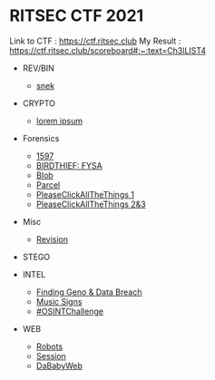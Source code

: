 # RITSEC CTF 2021

Link to CTF : https://ctf.ritsec.club
My Result : https://ctf.ritsec.club/scoreboard#:~:text=Ch3lLIST4

- REV/BIN

  - [snek](https://github.com/Ch3lLIST4/CTF-Writeups-2021/blob/main/RITSEC-CTF-2021/snek.md)
- CRYPTO

  - [lorem ipsum](https://github.com/Ch3lLIST4/CTF-Writeups-2021/blob/main/RITSEC-CTF-2021/lorem%20ipsum.md)
- Forensics

  - [1597](https://github.com/Ch3lLIST4/CTF-Writeups-2021/blob/main/RITSEC-CTF-2021/1597.md)
  - [BIRDTHIEF: FYSA](https://github.com/Ch3lLIST4/CTF-Writeups-2021/blob/main/RITSEC-CTF-2021/BIRDTHIEF%20FYSA.md)
  - [Blob](https://github.com/Ch3lLIST4/CTF-Writeups-2021/blob/main/RITSEC-CTF-2021/Blob.md)
  - [Parcel](https://github.com/Ch3lLIST4/CTF-Writeups-2021/blob/main/RITSEC-CTF-2021/Parcel.md)
  - [PleaseClickAllTheThings 1](https://github.com/Ch3lLIST4/CTF-Writeups-2021/blob/main/RITSEC-CTF-2021/PleaseClickAllTheThings%201.md)
  - [PleaseClickAllTheThings 2&3](https://github.com/Ch3lLIST4/CTF-Writeups-2021/blob/main/RITSEC-CTF-2021/PleaseClickAllTheThings%202&3.md)
- Misc

  - [Revision](https://github.com/Ch3lLIST4/CTF-Writeups-2021/blob/main/RITSEC-CTF-2021/Revision.md)
- STEGO


- INTEL

  - [Finding Geno & Data Breach](https://github.com/Ch3lLIST4/CTF-Writeups-2021/blob/main/RITSEC-CTF-2021/Finding%20Geno%26Data%20Breach.md)
  - [Music Signs](https://github.com/Ch3lLIST4/CTF-Writeups-2021/blob/main/RITSEC-CTF-2021/Music%20Signs.md)
  - [#OSINTChallenge](https://github.com/Ch3lLIST4/CTF-Writeups-2021/blob/main/RITSEC-CTF-2021/%23OSINTChallenge.md)
- WEB

  - [Robots](https://github.com/Ch3lLIST4/CTF-Writeups-2021/blob/main/RITSEC-CTF-2021/Robots.md)
  - [Session](https://github.com/Ch3lLIST4/CTF-Writeups-2021/blob/main/RITSEC-CTF-2021/Session.md)
  - [DaBabyWeb](https://github.com/Ch3lLIST4/CTF-Writeups-2021/blob/main/RITSEC-CTF-2021/DababyWeb.md)
